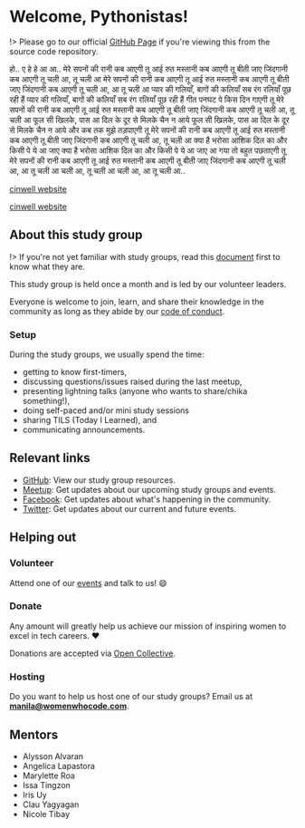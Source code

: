 # Welcome, Pythonistas!

!> Please go to our official [GitHub Page](https://wwcodemanila.github.io/WWCodeManila-Python/#/)
if you're viewing this from the source code repository.

हो.. ए हे हे आ आ.. मेरे सपनों की रानी कब आएगी तू आई रुत मस्तानी कब आएगी तू बीती जाए जिंदगानी कब आएगी तू चली आ, तू चली आ मेरे सपनों की रानी कब आएगी तू आई रुत मस्तानी कब आएगी तू बीती जाए जिंदगानी कब आएगी तू चली आ, आ तू चली आ प्यार की गलियाँ, बागों की कलियाँ सब रंग रलियाँ पूछ रही हैं प्यार की गलियाँ, बागों की कलियाँ सब रंग रलियाँ पूछ रही हैं गीत पनघट पे किस दिन गाएगी तू मेरे सपनों की रानी कब आएगी तू आई रुत मस्तानी कब आएगी तू बीती जाए जिंदगानी कब आएगी तू चली आ, तू चली आ फूल सी खिलके, पास आ दिल के दूर से मिलके चैन न आये फूल सी खिलके, पास आ दिल के दूर से मिलके चैन न आये और कब तक मुझे तड़पाएगी तू मेरे सपनों की रानी कब आएगी तू आई रुत मस्तानी कब आएगी तू बीती जाए जिंदगानी कब आएगी तू चली आ, तू चली आ क्या है भरोसा आशिक दिल का और किसी पे ये आ जाए क्या है भरोसा आशिक दिल का और किसी पे ये आ जाए आ गया तो बहुत पछताएगी तू मेरे सपनों की रानी कब आएगी तू आई रुत मस्तानी कब आएगी तू बीती जाए जिंदगानी कब आएगी तू चली आ, आ तू चली आ चली आ, तू चली आ चली आ, आ तू चली आ..

[cinwell website](https://www.youtube.com/embed/KUMtJ7Rufkg ':include :type=iframe width=100% height=400px')

[cinwell website](https://w.soundcloud.com/player/?url=https%3A//api.soundcloud.com/tracks/236767339&color=%23ff5500&auto_play=false&hide_related=true&show_comments=false&show_user=false&show_reposts=false&show_teaser=false&visual=true ':include :type=iframe width=100% height=150px')

## About this study group

!> If you're not yet familiar with study groups, read this [document](wwcodemanila/study_groups.md)
first to know what they are.

This study group is held once a month and is led by our volunteer leaders.

Everyone is welcome to join, learn, and share their knowledge in the community
as long as they abide by our [code of conduct](https://github.com/WomenWhoCode/guidelines-resources/blob/master/code_of_conduct.md).

### Setup

During the study groups, we usually spend the time:

- getting to know first-timers,
- discussing questions/issues raised during the last meetup,
- presenting lightning talks (anyone who wants to share/chika something!),
- doing self-paced and/or mini study sessions
- sharing TILS (Today I Learned), and
- communicating announcements.
    
    
## Relevant links

- [GitHub](https://github.com/wwcodemanila/WWCodeManila-Python): View our study group resources.
- [Meetup](https://bit.ly/wwcodemanilameetups): Get updates about our upcoming study groups and events.
- [Facebook](https://facebook.com/wwcodemanila): Get updates about what's happening in the community.
- [Twitter](https://twitter.com/wwcodemanila): Get updates about our current and future events.


## Helping out

### Volunteer

Attend one of our [events](https://bit.ly/wwcodemanilameetups) and talk to us! :smile:

### Donate

Any amount will greatly help us achieve our mission of inspiring women to excel in tech careers. :heart:

Donations are accepted via [Open Collective](https://opencollective.com/wwcodemanila).

### Hosting

Do you want to help us host one of our study groups? Email us at **manila@womenwhocode.com**.

## Mentors

- Alysson Alvaran
- Angelica Lapastora
- Marylette Roa
- Issa Tingzon
- Iris Uy
- Clau Yagyagan
- Nicole Tibay
